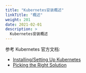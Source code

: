 ```yaml
---
title: "Kubernetes安装概述"
linkTitle: "概述"
weight: 201
date: 2021-02-01
description: >
  Kubernetes安装概述
---
```



参考 Kubernetes 官方文档:

- [Installing/Setting Up Kubernetes](https://kubernetes.io/docs/home/)
- [Picking the Right Solution](https://kubernetes.io/docs/setup/pick-right-solution/)



